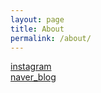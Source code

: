 ```yaml
---
layout: page
title: About
permalink: /about/
---
```


[instagram](https://www.instagram.com/c._.comet0810/)  
[naver_blog](https://blog.naver.com/ccomet0810/)  
